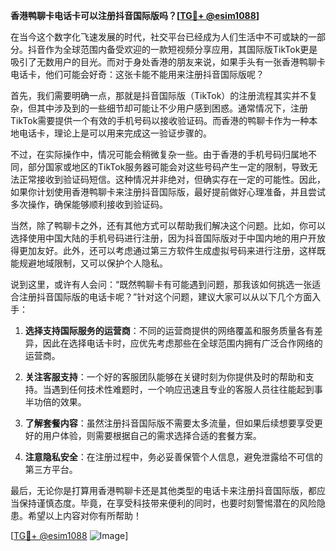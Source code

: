 **香港鸭聊卡电话卡可以注册抖音国际版吗？[[TG💪+ @esim1088](https://t.me/s/esim1088)]**

在当今这个数字化飞速发展的时代，社交平台已经成为人们生活中不可或缺的一部分。抖音作为全球范围内备受欢迎的一款短视频分享应用，其国际版TikTok更是吸引了无数用户的目光。而对于身处香港的朋友来说，如果手头有一张香港鸭聊卡电话卡，他们可能会好奇：这张卡能不能用来注册抖音国际版呢？

首先，我们需要明确一点，那就是抖音国际版（TikTok）的注册流程其实并不复杂，但其中涉及到的一些细节却可能让不少用户感到困惑。通常情况下，注册TikTok需要提供一个有效的手机号码以接收验证码。而香港的鸭聊卡作为一种本地电话卡，理论上是可以用来完成这一验证步骤的。

不过，在实际操作中，情况可能会稍微复杂一些。由于香港的手机号码归属地不同，部分国家或地区的TikTok服务器可能会对这些号码产生一定的限制，导致无法正常接收到验证码短信。这种情况并非绝对，但确实存在一定的可能性。因此，如果你计划使用香港鸭聊卡来注册抖音国际版，最好提前做好心理准备，并且尝试多次操作，确保能够顺利接收到验证码。

当然，除了鸭聊卡之外，还有其他方式可以帮助我们解决这个问题。比如，你可以选择使用中国大陆的手机号码进行注册，因为抖音国际版对于中国内地的用户开放得更加友好。此外，还可以考虑通过第三方软件生成虚拟号码来进行注册，这样既能规避地域限制，又可以保护个人隐私。

说到这里，或许有人会问：“既然鸭聊卡有可能遇到问题，那我该如何挑选一张适合注册抖音国际版的电话卡呢？”针对这个问题，建议大家可以从以下几个方面入手：

1. **选择支持国际服务的运营商**：不同的运营商提供的网络覆盖和服务质量各有差异，因此在选择电话卡时，应优先考虑那些在全球范围内拥有广泛合作网络的运营商。

2. **关注客服支持**：一个好的客服团队能够在关键时刻为你提供及时的帮助和支持。当遇到任何技术性难题时，一个响应迅速且专业的客服人员往往能起到事半功倍的效果。

3. **了解套餐内容**：虽然注册抖音国际版不需要太多流量，但如果后续想要享受更好的用户体验，则需要根据自己的需求选择合适的套餐方案。

4. **注意隐私安全**：在注册过程中，务必妥善保管个人信息，避免泄露给不可信的第三方平台。

最后，无论你是打算用香港鸭聊卡还是其他类型的电话卡来注册抖音国际版，都应当保持谨慎态度。毕竟，在享受科技带来便利的同时，也要时刻警惕潜在的风险隐患。希望以上内容对你有所帮助！

[[TG💪+ @esim1088](https://t.me/s/esim1088) ![Image](https://i.postimg.cc/4NQfJmqS/Snipaste-2025-05-13-00-14-12.png)]